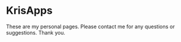 # KrisApps
These are my personal pages. Please contact me for any questions or suggestions. Thank you.
